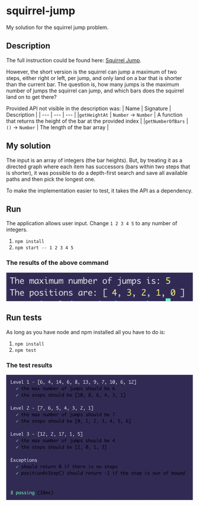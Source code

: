 # squirrel-jump

My solution for the squirrel jump problem.

## Description

The full instruction could be found here: [Squirrel Jump](https://leetcode.com/discuss/interview-question/482899/Squirrel-jump-problem?fbclid=IwAR2BWteYhvUVXax3k-E3JEgXJG48TtCng7ityeP0ztA21IlpkbegNHNVo5I).

However, the short version is the squirrel can jump a maximum of two steps, either right or left, per jump, and only land on a bar that is shorter than the current bar. The question is, how many jumps is the maximum number of jumps the squirrel can jump, and which bars does the squirrel land on to get there?

Provided API not visible in the description was:
| Name | Signature | Description |
| --- | --- | --- |
|`getHeightAt` | `Number` -> `Number` | A function that returns the height of the bar at the provided index |
|`getNumberOfBars` | `()` -> `Number` | The length of the bar array |

## My solution

The input is an array of integers (the bar heights). But, by treating it as a directed graph where each item has successors (bars within two steps that is shorter), it was possible to do a depth-first search and save all available paths and then pick the longest one.

To make the implementation easier to test, it takes the API as a dependency.

## Run

The application allows user input. Change `1 2 3 4 5` to any number of integers.

1. `npm install`
2. `npm start -- 1 2 3 4 5`

### The results of the above command

![results](./screenshots/npm-start-output.png)

## Run tests

As long as you have node and npm installed all you have to do is:

1. `npm install`
2. `npm test`

### The test results

![test results](./screenshots/test-results.png)
